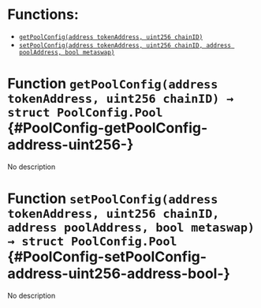 


# Functions:
- [`getPoolConfig(address tokenAddress, uint256 chainID)`](#PoolConfig-getPoolConfig-address-uint256-)
- [`setPoolConfig(address tokenAddress, uint256 chainID, address poolAddress, bool metaswap)`](#PoolConfig-setPoolConfig-address-uint256-address-bool-)


# Function `getPoolConfig(address tokenAddress, uint256 chainID) → struct PoolConfig.Pool` {#PoolConfig-getPoolConfig-address-uint256-}
No description
# Function `setPoolConfig(address tokenAddress, uint256 chainID, address poolAddress, bool metaswap) → struct PoolConfig.Pool` {#PoolConfig-setPoolConfig-address-uint256-address-bool-}
No description

